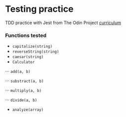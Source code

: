 # Testing practice

TDD practice with Jest from The Odin Project [curriculum](https://www.theodinproject.com/paths/full-stack-javascript/courses/javascript/lessons/testing-practice)

### Functions tested
- ```capitalize(string)```
- ```reverseString(string)```
- ```caesar(string)```
- ```Calculator```

⋅⋅⋅ ```add(a, b)```

⋅⋅⋅ ```substract(a, b)```

⋅⋅⋅ ```multiply(a, b)```

⋅⋅⋅ ```divide(a, b)```

- ```analyze(array)```
